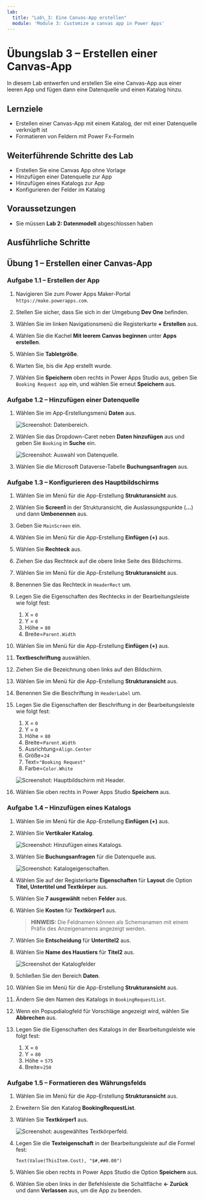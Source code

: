```yaml
---
lab:
  title: "Lab\_3: Eine Canvas-App erstellen"
  module: 'Module 3: Customize a canvas app in Power Apps'
---
```


# Übungslab 3 – Erstellen einer Canvas-App

In diesem Lab entwerfen und erstellen Sie eine Canvas-App aus einer leeren App und fügen dann eine Datenquelle und einen Katalog hinzu.

## Lernziele

- Erstellen einer Canvas-App mit einem Katalog, der mit einer Datenquelle verknüpft ist
- Formatieren von Feldern mit Power Fx-Formeln

## Weiterführende Schritte des Lab

- Erstellen Sie eine Canvas App ohne Vorlage
- Hinzufügen einer Datenquelle zur App
- Hinzufügen eines Katalogs zur App
- Konfigurieren der Felder im Katalog
  
## Voraussetzungen

- Sie müssen **Lab 2: Datenmodell** abgeschlossen haben

## Ausführliche Schritte

## Übung 1 – Erstellen einer Canvas-App

### Aufgabe 1.1 – Erstellen der App

1. Navigieren Sie zum Power Apps Maker-Portal `https://make.powerapps.com`.

1. Stellen Sie sicher, dass Sie sich in der Umgebung **Dev One** befinden.

1. Wählen Sie im linken Navigationsmenü die Registerkarte **+ Erstellen** aus.

1. Wählen Sie die Kachel **Mit leerem Canvas beginnen** unter **Apps erstellen**.

1. Wählen Sie **Tabletgröße**.

1. Warten Sie, bis die App erstellt wurde.

1. Wählen Sie **Speichern** oben rechts in Power Apps Studio aus, geben Sie `Booking Request app` ein, und wählen Sie erneut **Speichern** aus.

### Aufgabe 1.2 – Hinzufügen einer Datenquelle

1. Wählen Sie im App-Erstellungsmenü **Daten** aus.

    ![Screenshot: Datenbereich.](../media/studio-data-pane.png)

1. Wählen Sie das Dropdown-Caret neben **Daten hinzufügen** aus und geben Sie `Booking` in **Suche** ein.

    ![Screenshot: Auswahl von Datenquelle.](../media/studio-data-search.png)

1. Wählen Sie die Microsoft Dataverse-Tabelle **Buchungsanfragen** aus.

### Aufgabe 1.3 – Konfigurieren des Hauptbildschirms

1. Wählen Sie im Menü für die App-Erstellung **Strukturansicht** aus.

1. Wählen Sie **Screen1** in der Strukturansicht, die Auslassungspunkte (**…**) und dann **Umbenennen** aus.

1. Geben Sie `MainScreen` ein.

1. Wählen Sie im Menü für die App-Erstellung **Einfügen (+)** aus.

1. Wählen Sie **Rechteck** aus.

1. Ziehen Sie das Rechteck auf die obere linke Seite des Bildschirms.

1. Wählen Sie im Menü für die App-Erstellung **Strukturansicht** aus.

1. Benennen Sie das Rechteck in `HeaderRect` um.

1. Legen Sie die Eigenschaften des Rechtecks in der Bearbeitungsleiste wie folgt fest:

   1. X = `0`
   1. Y = `0`
   1. Höhe = `80`
   1. Breite=`Parent.Width`

1. Wählen Sie im Menü für die App-Erstellung **Einfügen (+)** aus.

1. **Textbeschriftung** auswählen.

1. Ziehen Sie die Bezeichnung oben links auf den Bildschirm.

1. Wählen Sie im Menü für die App-Erstellung **Strukturansicht** aus.

1. Benennen Sie die Beschriftung in `HeaderLabel` um.

1. Legen Sie die Eigenschaften der Beschriftung in der Bearbeitungsleiste wie folgt fest:

   1. X = `0`
   1. Y = `0`
   1. Höhe = `80`
   1. Breite=`Parent.Width`
   1. Ausrichtung=`Align.Center`
   1. Größe=`24`
   1. Text=`"Booking Request"`
   1. Farbe=`Color.White`

    ![Screenshot: Hauptbildschirm mit Header.](../media/main-screen.png)

1. Wählen Sie oben rechts in Power Apps Studio **Speichern** aus.

### Aufgabe 1.4 – Hinzufügen eines Katalogs

1. Wählen Sie im Menü für die App-Erstellung **Einfügen (+)** aus.

1. Wählen Sie **Vertikaler Katalog**.

    ![Screenshot: Hinzufügen eines Katalogs.](../media/add-gallery.png)

1. Wählen Sie **Buchungsanfragen** für die Datenquelle aus.

    ![Screenshot: Katalogeigenschaften.](../media/gallery-properties.png)

1. Wählen Sie auf der Registerkarte **Eigenschaften** für **Layout** die Option **Titel, Untertitel und Textkörper** aus.

1. Wählen Sie **7 ausgewählt** neben **Felder** aus.

1. Wählen Sie **Kosten** für **Textkörper1** aus.

   > **HINWEIS:** Die Feldnamen können als Schemanamen mit einem Präfix des Anzeigenamens angezeigt werden.

1. Wählen Sie **Entscheidung** für **Untertitel2** aus.

1. Wählen Sie **Name des Haustiers** für **Titel2** aus.

    ![Screenshot der Katalogfelder](../media/select-fields.png)

1. Schließen Sie den Bereich **Daten**.

1. Wählen Sie im Menü für die App-Erstellung **Strukturansicht** aus.

1. Ändern Sie den Namen des Katalogs in `BookingRequestList`.

1. Wenn ein Popupdialogfeld für Vorschläge angezeigt wird, wählen Sie  **Abbrechen** aus.

1. Legen Sie die Eigenschaften des Katalogs in der Bearbeitungsleiste wie folgt fest:

   1. X = `0`
   1. Y = `80`
   1. Höhe = `575`
   1. Breite=`250`

### Aufgabe 1.5 – Formatieren des Währungsfelds

1. Wählen Sie im Menü für die App-Erstellung **Strukturansicht** aus.

1. Erweitern Sie den Katalog **BookingRequestList**.

1. Wählen Sie **Textkörper1** aus.

    ![Screenshot: ausgewähltes Textkörperfeld.](../media/body.png)

1. Legen Sie die **Texteigenschaft** in der Bearbeitungsleiste auf die Formel fest:

    ```powerappsfl
    Text(Value(ThisItem.Cost), "$#,##0.00")
    ```

1. Wählen Sie oben rechts in Power Apps Studio die Option **Speichern** aus.

1. Wählen Sie oben links in der Befehlsleiste die Schaltfläche **<- Zurück** und dann **Verlassen** aus, um die App zu beenden.
